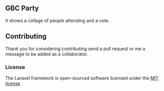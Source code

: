 ## GBC Party

It shows a collage of people attending and a vote.

## Contributing

Thank you for considering contributing send a pull request or me a message to be added as a collaborator.

### License

The Laravel framework is open-sourced software licensed under the [MIT license](http://opensource.org/licenses/MIT)

